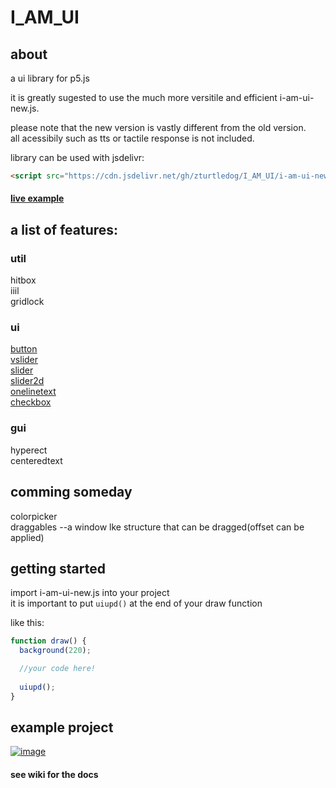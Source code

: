 # I_AM_UI

## about
a ui library for p5.js

it is greatly sugested to use the much more versitile and efficient i-am-ui-new.js.

please note that the new version is vastly different from the old version.\
all acessibily such as tts or tactile response is not included.

library can be used with jsdelivr: 
```html
<script src="https://cdn.jsdelivr.net/gh/zturtledog/I_AM_UI/i-am-ui-new.js"></script>
```

#### [live example](https://editor.p5js.org/the.spiderminecart/full/PeLTnsMH5)

## a list of features:
### util
hitbox\
iiil\
gridlock

### ui
[button](https://github.com/zturtledog/I_AM_UI/wiki/ui#button)\
[vslider](https://github.com/zturtledog/I_AM_UI/wiki/ui#vslider)\
[slider](https://github.com/zturtledog/I_AM_UI/wiki/ui#slider)\
[slider2d](https://github.com/zturtledog/I_AM_UI/wiki/ui#slider2d)\
[onelinetext](https://github.com/zturtledog/I_AM_UI/wiki/ui#onelinetext)\
[checkbox](https://github.com/zturtledog/I_AM_UI/wiki/ui#checkbox)

### gui
hyperect\
centeredtext

## comming someday
colorpicker\
draggables    --a window lke structure that can be dragged(offset can be applied)

## getting started

import i-am-ui-new.js into your project\
it is important to put `uiupd()` at the end of your draw function

like this:
```js
function draw() {
  background(220);

  //your code here!
  
  uiupd();
}
```

## example project

[![image](https://user-images.githubusercontent.com/71353802/186051464-0802a68e-1986-48d5-8b6c-cace418368bd.png)](https://editor.p5js.org/the.spiderminecart/full/PeLTnsMH5)

#### see wiki for the docs
